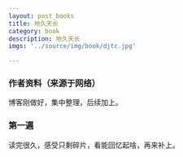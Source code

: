 ```yaml
---
layout: post_books
title: 地久天长
category: book
description: 地久天长
imgs: '../source/img/book/djtc.jpg'

---
```

### 作者资料（来源于网络）

博客刚做好，集中整理，后续加上。

### 第一遍

读完很久，感受只剩碎片，看能回忆起啥，再来补上。
 